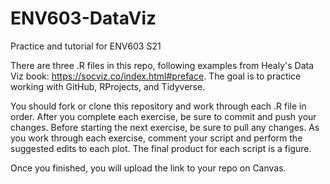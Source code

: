 # ENV603-DataViz
Practice and tutorial for ENV603 S21

There are three .R files in this repo, following examples from Healy's Data Viz book: https://socviz.co/index.html#preface.
The goal is to practice working with GitHub, RProjects, and Tidyverse.

You should fork or clone this repository and work through each .R file in order. 
After you complete each exercise, be sure to commit and push your changes. Before starting the next exercise, be sure to pull any changes.
As you work through each exercise, comment your script and perform the suggested edits to each plot. 
The final product for each script is a figure.

Once you finished, you will upload the link to your repo on Canvas.
